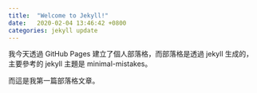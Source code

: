 ```yaml
---
title:  "Welcome to Jekyll!"
date:   2020-02-04 13:46:42 +0800
categories: jekyll update
---
```

我今天透過 GitHub Pages 建立了個人部落格，而部落格是透過 jekyll 生成的，主要參考的 jekyll 主題是 minimal-mistakes。

而這是我第一篇部落格文章。
